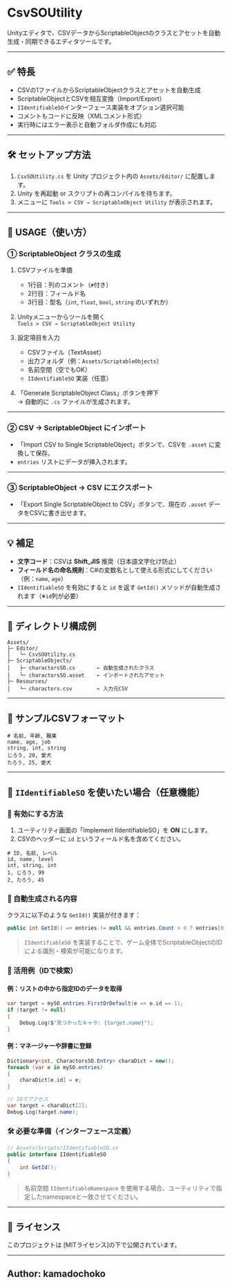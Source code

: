 # CsvSOUtility

Unityエディタで、CSVデータからScriptableObjectのクラスとアセットを自動生成・同期できるエディタツールです。

---

## ✅ 特長

- CSVの1ファイルからScriptableObjectクラスとアセットを自動生成
- ScriptableObjectとCSVを相互変換（Import/Export）
- `IIdentifiableSO`インターフェース実装をオプション選択可能
- コメントもコードに反映（XMLコメント形式）
- 実行時にはエラー表示と自動フォルダ作成にも対応

---

## 🛠️ セットアップ方法

1. `CsvSOUtility.cs` を Unity プロジェクト内の `Assets/Editor/` に配置します。
2. Unity を再起動 or スクリプトの再コンパイルを待ちます。
3. メニューに `Tools > CSV → ScriptableObject Utility` が表示されます。

---

## 🧪 USAGE（使い方）

### ① ScriptableObject クラスの生成

1. CSVファイルを準備  
   - 1行目：列のコメント（`#`付き）
   - 2行目：フィールド名
   - 3行目：型名（`int`, `float`, `bool`, `string` のいずれか）

2. Unityメニューからツールを開く  
   `Tools > CSV → ScriptableObject Utility`

3. 設定項目を入力  
   - CSVファイル（TextAsset）
   - 出力フォルダ（例：`Assets/ScriptableObjects`）
   - 名前空間（空でもOK）
   - `IIdentifiableSO` 実装（任意）

4. 「Generate ScriptableObject Class」ボタンを押下  
   → 自動的に `.cs` ファイルが生成されます。

---

### ② CSV → ScriptableObject にインポート

- 「Import CSV to Single ScriptableObject」ボタンで、CSVを `.asset` に変換して保存。
- `entries` リストにデータが挿入されます。

---

### ③ ScriptableObject → CSV にエクスポート

- 「Export Single ScriptableObject to CSV」ボタンで、現在の `.asset` データをCSVに書き出せます。

---

## 💡 補足

- **文字コード**：CSVは **Shift_JIS** 推奨（日本語文字化け防止）
- **フィールド名の命名規則**：C#の変数名として使える形式にしてください（例：`name`, `age`）
- `IIdentifiableSO` を有効にすると `id` を返す `GetId()` メソッドが自動生成されます（※`id`列が必要）

---

## 📂 ディレクトリ構成例

```
Assets/
├─ Editor/
│   └─ CsvSOUtility.cs
├─ ScriptableObjects/
│   ├─ charactorsSO.cs       ← 自動生成されたクラス
│   └─ charactorsSO.asset    ← インポートされたアセット
├─ Resources/
│   └─ charactors.csv        ← 入力元CSV
```

---

## 📝 サンプルCSVフォーマット

```csv
# 名前, 年齢, 職業
name, age, job
string, int, string
じろう, 20, 愛犬
たろう, 25, 愛犬
```

---

## 🔢 `IIdentifiableSO` を使いたい場合（任意機能）

### 📌 有効にする方法

1. ユーティリティ画面の「Implement IIdentifiableSO」を **ON** にします。
2. CSVのヘッダーに `id` というフィールド名を含めてください。

```csv
# ID, 名前, レベル
id, name, level
int, string, int
1, じろう, 99
2, たろう, 45
```

### 🧩 自動生成される内容

クラスに以下のような `GetId()` 実装が付きます：

```csharp
public int GetId() => entries != null && entries.Count > 0 ? entries[0].id : -1;
```

> `IIdentifiableSO` を実装することで、ゲーム全体でScriptableObjectのIDによる識別・検索が可能になります。

### 🎯 活用例（IDで検索）

#### 例：リストの中から指定IDのデータを取得

```csharp
var target = mySO.entries.FirstOrDefault(e => e.id == 1);
if (target != null)
{
    Debug.Log($"見つかったキャラ: {target.name}");
}
```

#### 例：マネージャーや辞書に登録

```csharp
Dictionary<int, CharactorsSO.Entry> charaDict = new();
foreach (var e in mySO.entries)
{
    charaDict[e.id] = e;
}

// IDでアクセス
var target = charaDict[2];
Debug.Log(target.name);
```

### 🛠 必要な準備（インターフェース定義）

```csharp
// Assets/Scripts/IIdentifiableSO.cs
public interface IIdentifiableSO
{
    int GetId();
}
```

> 名前空間 `IIdentifiableNamespace` を使用する場合、ユーティリティで指定したnamespaceと一致させてください。

---

## 📄 ライセンス

このプロジェクトは [MITライセンス]の下で公開されています。

---

## Author: kamadochoko

